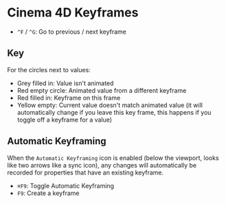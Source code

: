 # Cinema 4D Keyframes

- `^F` / `^G`: Go to previous / next keyframe

## Key

For the circles next to values:

- Grey filled in: Value isn't animated
- Red empty circle: Animated value from a different keyframe
- Red filled in: Keyframe on this frame
- Yellow empty: Current value doesn't match animated value (it will automatically change if you leave this key frame, this happens if you toggle off a keyframe for a value)

## Automatic Keyframing

When the `Automatic Keyframing` icon is enabled (below the viewport, looks like two arrows like a sync icon), any changes will automatically be recorded for properties that have an existing keyframe.

- `⌘F9`: Toggle Automatic Keyframing
- `F9`: Create a keyframe
